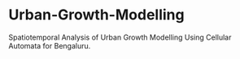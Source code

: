 # Urban-Growth-Modelling
Spatiotemporal Analysis of Urban Growth Modelling Using Cellular Automata for Bengaluru.
